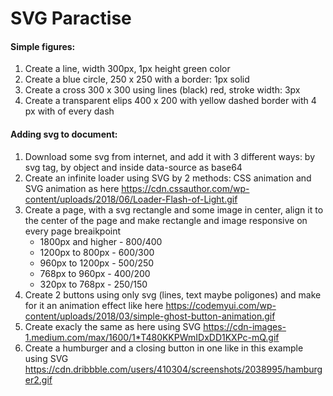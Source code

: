 # SVG Paractise

#### Simple figures:

1. Create a line, width 300px, 1px height green color
1. Create a blue circle, 250 х 250 with a border: 1px solid
1. Create a cross 300 х 300 using lines (black) red, stroke width: 3px
1. Create a transparent elips 400 х 200 with yellow dashed border with 4 px with of every dash

#### Adding svg to document:

1. Download some svg from internet, and add it with 3 different ways: by svg tag, by object and inside data-source as base64
1. Create an infinite loader using SVG by 2 methods: CSS animation and SVG animation as here https://cdn.cssauthor.com/wp-content/uploads/2018/06/Loader-Flash-of-Light.gif
1. Create a page, with a svg rectangle and some image in center, align it to the center of the page and make rectangle and image responsive on every page breaikpoint
    - 1800px and higher - 800/400
    - 1200px to 800px - 600/300
    - 960px to 1200px - 500/250
    - 768px to 960px - 400/200
    - 320px to 768px - 250/150
 1. Create 2 buttons using only svg (lines, text maybe poligones) and make for it an animation effect like here https://codemyui.com/wp-content/uploads/2018/03/simple-ghost-button-animation.gif
 1. Create exacly the same as here using SVG https://cdn-images-1.medium.com/max/1600/1*T480KKPWmIDxDD1KXPc-mQ.gif
 1. Create a humburger and a closing button in one like in this example using SVG https://cdn.dribbble.com/users/410304/screenshots/2038995/hamburger2.gif
